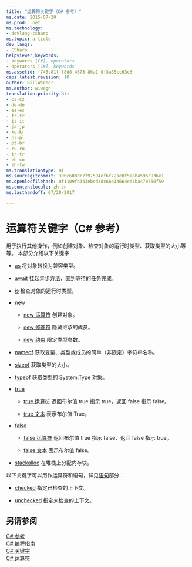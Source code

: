 ```yaml
---
title: "运算符关键字（C# 参考）"
ms.date: 2015-07-20
ms.prod: .net
ms.technology:
- devlang-csharp
ms.topic: article
dev_langs:
- CSharp
helpviewer_keywords:
- keywords [C#], operators
- operators [C#], keywords
ms.assetid: f745c81f-f8d8-4673-86a1-0f3a85cc63c3
caps.latest.revision: 10
author: BillWagner
ms.author: wiwagn
translation.priority.ht:
- cs-cz
- de-de
- es-es
- fr-fr
- it-it
- ja-jp
- ko-kr
- pl-pl
- pt-br
- ru-ru
- tr-tr
- zh-cn
- zh-tw
ms.translationtype: HT
ms.sourcegitcommit: 306c608dc7f97594ef6f72ae0f5aaba596c936e1
ms.openlocfilehash: 0f1109fb343ebed3dc66e14664ed5ba470750f59
ms.contentlocale: zh-cn
ms.lasthandoff: 07/28/2017

---
```

# <a name="operator-keywords-c-reference"></a>运算符关键字（C# 参考）
用于执行其他操作，例如创建对象、检查对象的运行时类型、获取类型的大小等等。 本部分介绍以下关键字：  
  
-   [as](../../../csharp/language-reference/keywords/as.md) 将对象转换为兼容类型。  
  
-   [await](../../../csharp/language-reference/keywords/await.md) 挂起异步方法，直到等待的任务完成。  
  
-   [is](../../../csharp/language-reference/keywords/is.md) 检查对象的运行时类型。  
  
-   [new](../../../csharp/language-reference/keywords/new.md)  
  
    -   [new 运算符](../../../csharp/language-reference/keywords/new-operator.md) 创建对象。  
  
    -   [new 修饰符](../../../csharp/language-reference/keywords/new-modifier.md) 隐藏继承的成员。  
  
    -   [new 约束](../../../csharp/language-reference/keywords/new-constraint.md) 限定类型参数。  
  
-   [nameof](nameof.md) 获取变量、类型或成员的简单（非限定）字符串名称。
 
-   [sizeof](../../../csharp/language-reference/keywords/sizeof.md) 获取类型的大小。  
  
-   [typeof](../../../csharp/language-reference/keywords/typeof.md) 获取类型的 System.Type 对象。  
  
-   [true](../../../csharp/language-reference/keywords/true.md)  
  
    -   [true 运算符](../../../csharp/language-reference/keywords/true-operator.md) 返回布尔值 true 指示 true，返回 false 指示 false。  
  
    -   [true 文本](../../../csharp/language-reference/keywords/true-literal.md) 表示布尔值 True。  
  
-   [false](../../../csharp/language-reference/keywords/false.md)  
  
    -   [false 运算符](../../../csharp/language-reference/keywords/false-operator.md) 返回布尔值 true 指示 false，返回 false 指示 true。  
  
    -   [false 文本](../../../csharp/language-reference/keywords/false-literal.md) 表示布尔值 false。  
  
-   [stackalloc](../../../csharp/language-reference/keywords/stackalloc.md) 在堆栈上分配内存块。  
  
 以下关键字可以用作运算符和语句，详见[语句](../../../csharp/language-reference/keywords/statement-keywords.md)部分：  
  
-   [checked](../../../csharp/language-reference/keywords/checked.md) 指定已检查的上下文。  
  
-   [unchecked](../../../csharp/language-reference/keywords/unchecked.md) 指定未检查的上下文。  
  
## <a name="see-also"></a>另请参阅  
 [C# 参考](../../../csharp/language-reference/index.md)   
 [C# 编程指南](../../../csharp/programming-guide/index.md)   
 [C# 关键字](../../../csharp/language-reference/keywords/index.md)   
 [C# 运算符](../../../csharp/language-reference/operators/index.md)

